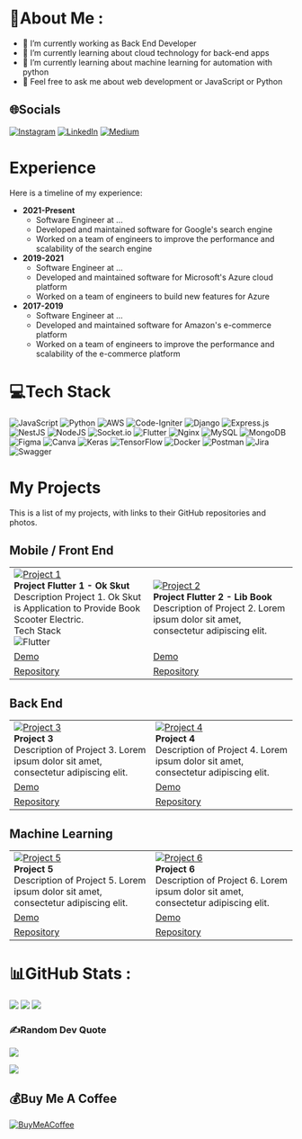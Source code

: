 # 💫About Me :
- 🔭 I’m currently working as Back End Developer
- 🌱 I’m currently learning about cloud technology for back-end apps
- 🌱 I’m currently learning about machine learning for automation with python
- 💬 Feel free to ask me about web development or JavaScript or Python

## 🌐Socials
[![Instagram](https://img.shields.io/badge/Instagram-%23E4405F.svg?logo=Instagram&logoColor=white)](https://instagram.com/bits.io) [![LinkedIn](https://img.shields.io/badge/LinkedIn-%230077B5.svg?logo=linkedin&logoColor=white)](https://linkedin.com/in/m-dobith-syadad-riyadi) [![Medium](https://img.shields.io/badge/Medium-12100E?logo=medium&logoColor=white)](https://medium.com/@bits-io) 

# Experience

Here is a timeline of my experience:

* **2021-Present**
    * Software Engineer at ...
    * Developed and maintained software for Google's search engine
    * Worked on a team of engineers to improve the performance and scalability of the search engine
* **2019-2021**
    * Software Engineer at ...
    * Developed and maintained software for Microsoft's Azure cloud platform
    * Worked on a team of engineers to build new features for Azure
* **2017-2019**
    * Software Engineer at ...
    * Developed and maintained software for Amazon's e-commerce platform
    * Worked on a team of engineers to improve the performance and scalability of the e-commerce platform
 
  
# 💻Tech Stack
![JavaScript](https://img.shields.io/badge/javascript-%23323330.svg?style=for-the-badge&logo=javascript&logoColor=%23F7DF1E) ![Python](https://img.shields.io/badge/python-3670A0?style=for-the-badge&logo=python&logoColor=ffdd54) ![AWS](https://img.shields.io/badge/AWS-%23FF9900.svg?style=for-the-badge&logo=amazon-aws&logoColor=white) ![Code-Igniter](https://img.shields.io/badge/CodeIgniter-%23EF4223.svg?style=for-the-badge&logo=codeIgniter&logoColor=white) ![Django](https://img.shields.io/badge/django-%23092E20.svg?style=for-the-badge&logo=django&logoColor=white) ![Express.js](https://img.shields.io/badge/express.js-%23404d59.svg?style=for-the-badge&logo=express&logoColor=%2361DAFB) ![NestJS](https://img.shields.io/badge/nestjs-%23E0234E.svg?style=for-the-badge&logo=nestjs&logoColor=white)  ![NodeJS](https://img.shields.io/badge/node.js-6DA55F?style=for-the-badge&logo=node.js&logoColor=white) ![Socket.io](https://img.shields.io/badge/Socket.io-black?style=for-the-badge&logo=socket.io&badgeColor=010101) ![Flutter](https://img.shields.io/badge/Flutter-%2302569B.svg?style=for-the-badge&logo=Flutter&logoColor=white) ![Nginx](https://img.shields.io/badge/nginx-%23009639.svg?style=for-the-badge&logo=nginx&logoColor=white) ![MySQL](https://img.shields.io/badge/mysql-%2300f.svg?style=for-the-badge&logo=mysql&logoColor=white) ![MongoDB](https://img.shields.io/badge/MongoDB-%234ea94b.svg?style=for-the-badge&logo=mongodb&logoColor=white)	![Figma](https://img.shields.io/badge/figma-%23F24E1E.svg?style=for-the-badge&logo=figma&logoColor=white) ![Canva](https://img.shields.io/badge/Canva-%2300C4CC.svg?style=for-the-badge&logo=Canva&logoColor=white) ![Keras](https://img.shields.io/badge/Keras-%23D00000.svg?style=for-the-badge&logo=Keras&logoColor=white) ![TensorFlow](https://img.shields.io/badge/TensorFlow-%23FF6F00.svg?style=for-the-badge&logo=TensorFlow&logoColor=white) ![Docker](https://img.shields.io/badge/docker-%230db7ed.svg?style=for-the-badge&logo=docker&logoColor=white) ![Postman](https://img.shields.io/badge/Postman-FF6C37?style=for-the-badge&logo=postman&logoColor=white) ![Jira](https://img.shields.io/badge/jira-%230A0FFF.svg?style=for-the-badge&logo=jira&logoColor=white) ![Swagger](https://img.shields.io/badge/-Swagger-%23Clojure?style=for-the-badge&logo=swagger&logoColor=white)

# My Projects

This is a list of my projects, with links to their GitHub repositories and photos.

## Mobile / Front End

<table>
  <tr>
    <td>
      <a href="https://github.com/username/project-1">
        <img src="https://i.ibb.co/LhwdwhV/maneki.png" alt="Project 1" />
      </a>
      <br>
      <b>Project Flutter 1 - Ok Skut</b>
      <br>
      Description Project 1. Ok Skut is Application to Provide Book Scooter Electric.
      <br>
      Tech Stack
      <br>
      <img src="https://img.shields.io/badge/Flutter-%2302569B.svg?style=for-the-badge&logo=Flutter&logoColor=white" alt="Flutter">
    </td>
    <td>
      <a href="https://github.com/username/project-2">
        <img src="https://i.ibb.co/LhwdwhV/maneki.png" alt="Project 2" />
      </a>
      <br>
      <b>Project Flutter 2 - Lib Book</b>
      <br>
      Description of Project 2. Lorem ipsum dolor sit amet, consectetur adipiscing elit.
    </td>
  </tr>
  <tr>
    <td>
      <a href="https://demo-url.com">Demo</a>
    </td>
    <td>
      <a href="https://demo-url.com">Demo</a>
    </td>
  </tr>
  <tr>
    <td>
      <a href="https://github.com/username/project-1">Repository</a>
    </td>
    <td>
      <a href="https://github.com/username/project-2">Repository</a>
    </td>
  </tr>
</table>

## Back End

<table>
  <tr>
    <td>
      <a href="https://github.com/username/project-3">
        <img src="https://i.ibb.co/LhwdwhV/maneki.png" alt="Project 3" />
      </a>
      <br>
      <b>Project 3</b>
      <br>
      Description of Project 3. Lorem ipsum dolor sit amet, consectetur adipiscing elit.
    </td>
    <td>
      <a href="https://github.com/username/project-4">
        <img src="https://i.ibb.co/LhwdwhV/maneki.png" alt="Project 4" />
      </a>
      <br>
      <b>Project 4</b>
      <br>
      Description of Project 4. Lorem ipsum dolor sit amet, consectetur adipiscing elit.
    </td>
  </tr>
  <tr>
    <td>
      <a href="https://demo-url.com">Demo</a>
    </td>
    <td>
      <a href="https://demo-url.com">Demo</a>
    </td>
  </tr>
  <tr>
    <td>
      <a href="https://github.com/username/project-3">Repository</a>
    </td>
    <td>
      <a href="https://github.com/username/project-4">Repository</a>
    </td>
  </tr>
</table>

## Machine Learning

<table>
  <tr>
    <td>
      <a href="https://github.com/username/project-5">
        <img src="https://i.ibb.co/LhwdwhV/maneki.png" alt="Project 5" />
      </a>
      <br>
      <b>Project 5</b>
      <br>
      Description of Project 5. Lorem ipsum dolor sit amet, consectetur adipiscing elit.
    </td>
    <td>
      <a href="https://github.com/username/project-6">
        <img src="https://i.ibb.co/LhwdwhV/maneki.png" alt="Project 6" />
      </a>
      <br>
      <b>Project 6</b>
      <br>
      Description of Project 6. Lorem ipsum dolor sit amet, consectetur adipiscing elit.
    </td>
  </tr>
  <tr>
    <td>
      <a href="https://demo-url.com">Demo</a>
    </td>
    <td>
      <a href="https://demo-url.com">Demo</a>
    </td>
  </tr>
  <tr>
    <td>
      <a href="https://github.com/username/project-5">Repository</a>
    </td>
    <td>
      <a href="https://github.com/username/project-6">Repository</a>
    </td>
  </tr>
</table>




# 📊GitHub Stats :
![](https://github-readme-stats.vercel.app/api?username=bits-io&theme=nightowl&hide_border=false&include_all_commits=true&count_private=false)
![](https://github-readme-streak-stats.herokuapp.com/?user=bits-io&theme=nightowl&hide_border=false)
![](https://github-readme-stats.vercel.app/api/top-langs/?username=bits-io&theme=nightowl&hide_border=false&include_all_commits=true&count_private=false&layout=compact)

### ✍️Random Dev Quote
![](https://quotes-github-readme.vercel.app/api?type=horizontal&theme=light)


[![](https://visitcount.itsvg.in/api?id=bits-io&icon=0&color=11)](https://visitcount.itsvg.in)

  ## 💰Buy Me A Coffee
  [![BuyMeACoffee](https://img.shields.io/badge/Buy%20Me%20a%20Coffee-ffdd00?style=for-the-badge&logo=buy-me-a-coffee&logoColor=black)](https://buymeacoffee.com/bits) 

  <!-- Proudly created with GPRM ( https://gprm.itsvg.in ) -->
  
